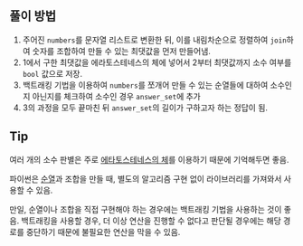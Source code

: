 ## 풀이 방법

1. 주어진 `numbers`를 문자열 리스트로 변환한 뒤, 이를 내림차순으로 정렬하여 `join`하여 숫자를 조합하여 만들 수 있는 최댓값을 먼저 만들어냄.
2. 1에서 구한 최댓값을 에라토스테네스의 체에 넣어서 2부터 최댓값까지 소수 여부를 `bool` 값으로 저장.
3. 백트래킹 기법을 이용하여 `numbers`를 쪼개어 만들 수 있는 순열들에 대하여 소수인지 아닌지를 체크하여 소수인 경우 `answer_set`에 추가
4. 3의 과정을 모두 끝마친 뒤 `answer_set`의 길이가 구하고자 하는 정답이 됨.


## Tip

여러 개의 소수 판별은 주로 [에타토스테네스의 체](https://wikidocs.net/21638)를 이용하기 때문에 기억해두면 좋음.

파이썬은 [순열](https://docs.python.org/3/library/itertools.html#itertools.permutations)과 조합을 만들 때, 별도의 알고리즘 구현 없이 라이브러리를 가져와서 사용할 수 있음.

만일, 순열이나 조합을 직접 구현해야 하는 경우에는 백트래킹 기법을 사용하는 것이 좋음. 백트래킹을 사용할 경우, 더 이상 연산을 진행할 수 없다고 판단될 경우에는 해당 경로를 중단하기 때문에 불필요한 연산을 막을 수 있음.
